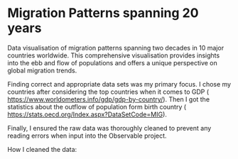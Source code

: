 # Migration Patterns spanning 20 years 
Data visualisation of migration patterns spanning two decades in 10 major countries worldwide. This comprehensive visualisation provides insights into the ebb and flow of populations and offers a unique perspective on global migration trends.

Finding correct and appropriate data sets was my primary focus. I chose my countries after considering the top countries when it comes to GDP ( https://www.worldometers.info/gdp/gdp-by-country/). Then I got the statistics about the outflow of population form birth country ( https://stats.oecd.org/Index.aspx?DataSetCode=MIG).

Finally, I ensured the raw data was thoroughly cleaned to prevent any reading errors when input into the Observable project. 

How I cleaned the data:
